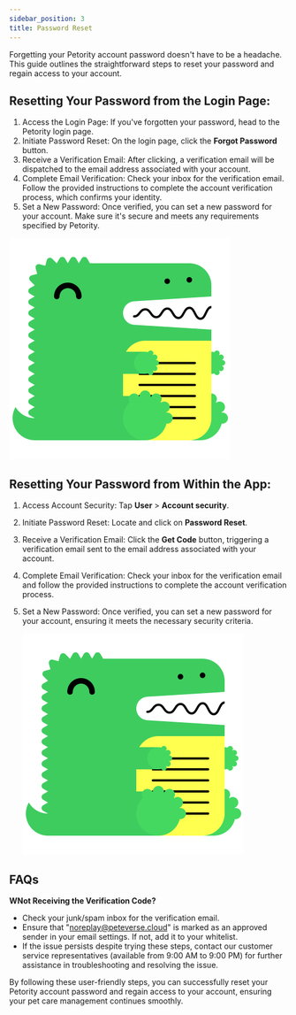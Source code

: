 ```yaml
---
sidebar_position: 3
title: Password Reset
---
```


Forgetting your Petority account password doesn't have to be a headache. This guide outlines the straightforward steps to reset your password and regain access to your account.
## Resetting Your Password from the Login Page:
1. Access the Login Page:
    If you've forgotten your password, head to the Petority login page.
2. Initiate Password Reset:
    On the login page, click the **Forgot Password** button.
3. Receive a Verification Email:
    After clicking, a verification email will be dispatched to the email address associated with your account.
4. Complete Email Verification:
    Check your inbox for the verification email. Follow the provided instructions to complete the account verification process, which confirms your identity.
5. Set a New Password:
    Once verified, you can set a new password for your account. Make sure it's secure and meets any requirements specified by Petority.

![login-update](/img/logo.svg)

## Resetting Your Password from Within the App:
1. Access Account Security:
    Tap **User** > **Account security**.
2. Initiate Password Reset:
    Locate and click on **Password Reset**.
3. Receive a Verification Email:
    Click the **Get Code** button, triggering a verification email sent to the email address associated with your account.
4. Complete Email Verification:
    Check your inbox for the verification email and follow the provided instructions to complete the account verification process.
5. Set a New Password:
    Once verified, you can set a new password for your account, ensuring it meets the necessary security criteria.

    ![user update](/img/logo.svg)

## FAQs
**WNot Receiving the Verification Code?**

+ Check your junk/spam inbox for the verification email.
+ Ensure that "noreplay@peteverse.cloud" is marked as an approved sender in your email settings. If not, add it to your whitelist.
+ If the issue persists despite trying these steps, contact our customer service representatives (available from 9:00 AM to 9:00 PM) for further assistance in troubleshooting and resolving the issue.

By following these user-friendly steps, you can successfully reset your Petority account password and regain access to your account, ensuring your pet care management continues smoothly.
